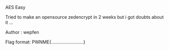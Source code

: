 AES Easy

Tried to make an opensource zedencrypt in 2 weeks but i got doubts about it ...

Author : wepfen

Flag format: PWNME{.........................}
